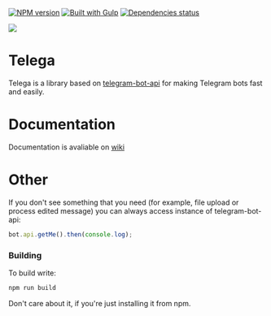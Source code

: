 [![NPM version](http://img.shields.io/npm/v/telega.svg)](https://www.npmjs.org/package/telega) [![Built with Gulp](https://img.shields.io/badge/Built%20with-Gulp-orange.svg)](http://gulpjs.com) [![Dependencies status](https://david-dm.org/redfoxcode/telega.svg)](https://github.com/redfoxcode/telega)

![](http://www.sadik92.ru/products_pictures/telega_bol.jpg)

# Telega

Telega is a library based on [telegram-bot-api](https://npmjs.com/package/telegram-bot-api/) for making Telegram bots fast and easily.

# Documentation

Documentation is avaliable on [wiki](https://github.com/RedFoxCode/telega/wiki)

# Other

If you don't see something that you need (for example, file upload or process edited message) you can always access instance of telegram-bot-api:

```javascript
bot.api.getMe().then(console.log);
```

### Building

To build write:

```sh
npm run build
```

Don't care about it, if you're just installing it from npm.